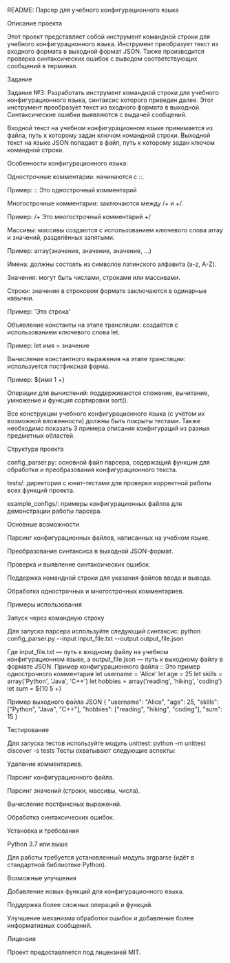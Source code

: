 README: Парсер для учебного конфигурационного языка

Описание проекта

Этот проект представляет собой инструмент командной строки для учебного конфигурационного языка. Инструмент преобразует текст из входного формата в выходной формат JSON. Также производится проверка синтаксических ошибок с выводом соответствующих сообщений в терминал.

Задание

Задание №3: Разработать инструмент командной строки для учебного конфигурационного языка, синтаксис которого приведен далее. Этот инструмент преобразует текст из входного формата в выходной. Синтаксические ошибки выявляются с выдачей сообщений.

Входной текст на учебном конфигурационном языке принимается из файла, путь к которому задан ключом командной строки. Выходной текст на языке JSON попадает в файл, путь к которому задан ключом командной строки.

Особенности конфигурационного языка:

Однострочные комментарии: начинаются с ::.

Пример: :: Это однострочный комментарий

Многострочные комментарии: заключаются между /+ и +/.

Пример:
/+
Это многострочный
комментарий
+/

Массивы: массивы создаются с использованием ключевого слова array и значений, разделённых запятыми.

Пример: array(значение, значение, значение, ...)

Имена: должны состоять из символов латинского алфавита (a-z, A-Z).

Значения: могут быть числами, строками или массивами.

Строки: значения в строковом формате заключаются в одинарные кавычки.

Пример: 'Это строка'

Объявление константы на этапе трансляции: создаётся с использованием ключевого слова let.

Пример: let имя = значение

Вычисление константного выражения на этапе трансляции: используется постфиксная форма.

Пример: ${имя 1 +}

Операции для вычислений: поддерживаются сложение, вычитание, умножение и функция сортировки sort().

Все конструкции учебного конфигурационного языка (с учётом их возможной вложенности) должны быть покрыты тестами. Также необходимо показать 3 примера описания конфигураций из разных предметных областей.

Структура проекта

config_parser.py: основной файл парсера, содержащий функции для обработки и преобразования конфигурационного текста.

tests/: директория с юнит-тестами для проверки корректной работы всех функций проекта.

example_configs/: примеры конфигурационных файлов для демонстрации работы парсера.

Основные возможности

Парсинг конфигурационных файлов, написанных на учебном языке.

Преобразование синтаксиса в выходной JSON-формат.

Проверка и выявление синтаксических ошибок.

Поддержка командной строки для указания файлов ввода и вывода.

Обработка однострочных и многострочных комментариев.

Примеры использования

Запуск через командную строку

Для запуска парсера используйте следующий синтаксис:
python config_parser.py --input input_file.txt --output output_file.json

Где input_file.txt — путь к входному файлу на учебном конфигурационном языке, а output_file.json — путь к выходному файлу в формате JSON.
Пример конфигурационного файла
:: Это пример однострочного комментария
let username = 'Alice'
let age = 25
let skills = array('Python', 'Java', 'C++')
let hobbies = array('reading', 'hiking', 'coding')
let sum = ${10 5 +}

Пример выходного файла JSON
{
    "username": "Alice",
    "age": 25,
    "skills": ["Python", "Java", "C++"],
    "hobbies": ["reading", "hiking", "coding"],
    "sum": 15
}

Тестирование

Для запуска тестов используйте модуль unittest:
python -m unittest discover -s tests
Тесты охватывают следующие аспекты:

Удаление комментариев.

Парсинг конфигурационного файла.

Парсинг значений (строки, массивы, числа).

Вычисление постфиксных выражений.

Обработка синтаксических ошибок.

Установка и требования

Python 3.7 или выше

Для работы требуется установленный модуль argparse (идёт в стандартной библиотеке Python).

Возможные улучшения

Добавление новых функций для конфигурационного языка.

Поддержка более сложных операций и функций.

Улучшение механизма обработки ошибок и добавление более информативных сообщений.

Лицензия

Проект предоставляется под лицензией MIT.
